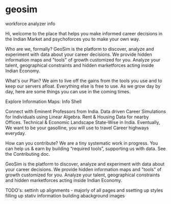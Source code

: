 # geosim
workforce analyzer info 

Hi, welcome to the place that helps you make informed career decisions in the Indian Market and psychoforces you to make your own way.

Who are we, formally?
GeoSim is the platform to discover, analyze and experiment with data about your career decisions. We provide hidden information maps and "tools" of growth customized for you. Analyze your talent, geographical constraints and hidden marketforces acting inside Indian Economy.

What's our Plan?
We aim to live off the gains from the tools you use and to keep our servers afloat. Everything else is free to use. As we grow day by day, here are some things you can use in the coming times.

Explore Information Maps: Info Shell

Connect with Eminent Professors from India.
Data driven Career Simulations for Individuals using Linear Algebra.
Rent & Housing Data for nearby Offices.
Technical & Economic Landscape State-Wise in India.
Eventually, We want to be your gasolline, you will use to travel Career highways everyday.

How can you contribute?
We are a tiny systematic work in progress. You can help us & earn by building “required tools”, supporting us with data. See the Contributing doc.


GeoSim is the platform to discover, analyze and experiment with data about your career decisions. We provide hidden information maps and "tools" of growth customized for you. Analyze your talent, geographical constraints and hidden marketforces acting inside Indian Economy.


TODO's:
settinh up alignments - majorly of all pages and ssetting up styles
filling up stativ information
building abackground images















